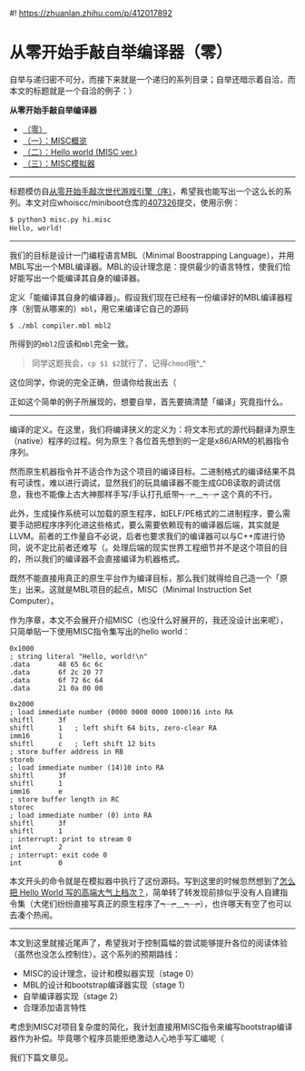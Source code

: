 #! https://zhuanlan.zhihu.com/p/412017892
# 从零开始手敲自举编译器（零）

自举与递归密不可分，而接下来就是一个递归的系列目录；自举还暗示着自洽，而本文的标题就是一个自洽的例子：）

**从零开始手敲自举编译器**
* [（零）](https://zhuanlan.zhihu.com/p/412017892)
* [（一）：MISC概览](https://zhuanlan.zhihu.com/p/412201989)
* [（二）：Hello world (MISC ver.)](https://zhuanlan.zhihu.com/p/412399405)
* [（三）：MISC模拟器](https://zhuanlan.zhihu.com/p/412630290)

----

标题模仿自[从零开始手敲次世代游戏引擎（序）](https://zhuanlan.zhihu.com/p/28587092)，希望我也能写出一个这么长的系列。本文对应whoiscc/miniboot仓库的[407326]提交，使用示例：

```bash
$ python3 misc.py hi.misc 
Hello, world!
```

[407326]: https://github.com/whoiscc/miniboot/tree/4073262c0e2531d7bf02e206db304a6b33cddab9

----

我们的目标是设计一门编程语言MBL（Minimal Boostrapping Language），并用MBL写出一个MBL编译器。MBL的设计理念是：提供最少的语言特性，使我们恰好能写出一个能编译其自身的编译器。

定义「能编译其自身的编译器」。假设我们现在已经有一份编译好的MBL编译器程序（别管从哪来的）`mbl`，用它来编译它自己的源码

```
$ ./mbl compiler.mbl mbl2
```

所得到的`mbl2`应该和`mbl`完全一致。

> 同学这题我会，`cp $1 $2`就行了，记得`chmod`哦^_^

这位同学，你说的完全正确，但请你给我出去（

正如这个简单的例子所展现的，想要自举，首先要搞清楚「编译」究竟指什么。

----

编译的定义。在这里，我们将编译狭义的定义为：将文本形式的源代码翻译为原生（native）程序的过程。何为原生？各位首先想到的一定是x86/ARM的机器指令序列。

然而原生机器指令并不适合作为这个项目的编译目标。二进制格式的编译结果不具有可读性，难以进行调试，显然我们的玩具编译器不能生成GDB读取的调试信息，我也不能像上古大神那样手写/手认打孔纸带┭┮﹏┭┮ 这个真的不行。

此外，生成操作系统可以加载的原生程序，如ELF/PE格式的二进制程序，要么需要手动把程序序列化进这些格式，要么需要依赖现有的编译器后端，其实就是LLVM。前者的工作量自不必说，后者也要求我们的编译器可以与C++库进行协同，说不定比前者还难写（。处理后端的现实世界工程细节并不是这个项目的目的，所以我们的编译器不会直接编译为机器格式。

既然不能直接用真正的原生平台作为编译目标，那么我们就得给自己造一个「原生」出来。这就是MBL项目的起点，MISC（Minimal Instruction Set Computer）。

作为序章，本文不会展开介绍MISC（也没什么好展开的，我还没设计出来呢），只简单贴一下使用MISC指令集写出的hello world：

```
0x1000
; string literal "Hello, world!\n"
.data       48 65 6c 6c
.data       6f 2c 20 77
.data       6f 72 6c 64
.data       21 0a 00 00

0x2000
; load immediate number (0000 0000 0000 1000)16 into RA
shiftl      3f
shiftl      1   ; left shift 64 bits, zero-clear RA
imm16       1
shiftl      c   ; left shift 12 bits
; store buffer address in RB
storeb
; load immediate number (14)10 into RA
shiftl      3f
shiftl      1
imm16       e
; store buffer length in RC
storec
; load immediate number (0) into RA
shiftl      3f
shiftl      1
; interrupt: print to stream 0
int         2
; interrupt: exit code 0
int         0
```

本文开头的命令就是在模拟器中执行了这份源码。写到这里的时候忽然想到了[怎么把 Hello World 写的高端大气上档次？](https://www.zhihu.com/question/434732218)，简单转了转发现前排似乎没有人自建指令集（大佬们纷纷直接写真正的原生程序了┭┮﹏┭┮），也许哪天有空了也可以去凑个热闹。

----

本文到这里就接近尾声了，希望我对于控制篇幅的尝试能够提升各位的阅读体验（虽然也没怎么控制住）。这个系列的预期路线：
* MISC的设计理念，设计和模拟器实现（stage 0）
* MBL的设计和bootstrap编译器实现（stage 1）
* 自举编译器实现（stage 2）
* 合理添加语言特性

考虑到MISC对项目复杂度的简化，我计划直接用MISC指令来编写bootstrap编译器作为补偿。毕竟哪个程序员能拒绝激动人心地手写汇编呢（

我们下篇文章见。